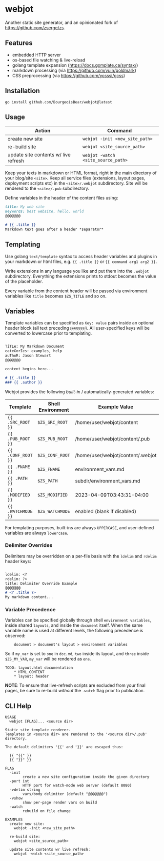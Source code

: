 # webjot

Another static site generator, and an opinionated fork of https://github.com/zserge/zs.

## Features

* embedded HTTP server
* os-based file watching & live-reload
* golang template expansion (https://docs.gomplate.ca/syntax/)
* markdown processing (via https://github.com/yuin/goldmark)
* CSS preprocessing (via https://github.com/yosssi/gcss)

## Installation

```
go install github.com/BourgeoisBear/webjot@latest
```

## Usage

| Action                               | Command                            |
| ------                               | -------                            |
| create new site                      | `webjot -init <new_site_path>`     |
| re-build site                        | `webjot <site_source_path>`        |
| update site contents w/ live refresh | `webjot -watch <site_source_path>` |

Keep your texts in markdown or HTML format, right in the main directory of your
blog/site `<site>`.  Keep all service files (extensions, layout pages, deployment
scripts etc) in the `<site>/.webjot` subdirectory.  Site will be rendered to the
`<site>/.pub` subdirectory.

Define variables in the header of the content files using:

```md
title: My web site
keywords: best website, hello, world
@@@@@@@

# {{ .title }}
Markdown text goes after a header *separator*
```


## Templating

Use golang `text/template` syntax to access header variables and plugins in
your markdown or html files, e.g. `{{ .title }}` or `{{ command arg1 arg2 }}`.

Write extensions in any language you like and put them into the `.webjot`
subdirectory.  Everything the extensions prints to stdout becomes the value of
the placeholder.

Every variable from the content header will be passed via environment variables
like `title` becomes `$ZS_TITLE` and so on.


## Variables

Template variables can be specified as `Key: value` pairs inside an optional
header block (all text preceding `@@@@@@@`).  All user-specified keys will be
converted to lowercase prior to templating.

```md

TiTLe: My Markdown Document
cateGorIes: examples, help
auThoR: Jason Stewart
@@@@@@@

content begins here...

# {{ .title }}
### {{ .author }}

```

Webjot provides the following *built-in* / automatically-generated variables:

| Template               | Shell Environment         | Example Value                     |
| ---------------------- | ------------------------- | -------------                     |
| `{{ .SRC_ROOT }}`      | `$ZS_SRC_ROOT`            | /home/user/webjot/content         |
| `{{ .PUB_ROOT }}`      | `$ZS_PUB_ROOT`            | /home/user/webjot/content/.pub    |
| `{{ .CONF_ROOT }}`     | `$ZS_CONF_ROOT`           | /home/user/webjot/content/.webjot |
| `{{ .FNAME }}`         | `$ZS_FNAME`               | environment\_vars.md              |
| `{{ .PATH }}`          | `$ZS_PATH`                | subdir/environment\_vars.md       |
| `{{ .MODIFIED }}`      | `$ZS_MODIFIED`            | 2023-04-09T03:43:31-04:00         |
| `{{ .WATCHMODE }}`     | `$ZS_WATCHMODE`           | enabled (blank if disabled)       |

For templating purposes, built-ins are always `UPPERCASE`, and user-defined
variables are always `lowercase`.


### Delimiter Overrides

Delimiters may be overridden on a per-file basis with the `ldelim` and `rdelim` header keys:

```md

ldelim: <?
rdelim: ?>
title: Delimiter Override Example
@@@@@@@
# <? .title ?>
My markdown content...

```


### Variable Precedence

Variables can be specified globally through shell `environment variables`,
inside shared `layouts`, and inside the `document` itself.  When the same
variable name is used at different levels, the following precedence is
observed:

```
	document > document's layout > environment variables
```

So if `my_var` is set to `one` in `doc.md`, `two` inside its layout, and
`three` inside `$ZS_MY_VAR`, `my_var` will be rendered as `one`.


```
TODO: layout.html documentation
	* HTML_CONTENT
	* layout: header

```

**NOTE**: To ensure that live-refresh scripts are excluded from your final
pages, be sure to re-build *without* the `-watch` flag prior to publication.


## CLI Help

```
USAGE
  webjot [FLAG]... <source dir>

Static site template renderer.
Templates in <source dir> are rendered to the '<source dir>/.pub' directory.

The default delimiters '{{' and '}}' are escaped thus:

  {{ "{{" }}
  {{ "}}" }}

FLAG
  -init
        create a new site configuration inside the given directory
  -port int
        HTTP port for watch-mode web server (default 8080)
  -vdelim string
        vars/body delimiter (default "@@@@@@@")
  -vshow
        show per-page render vars on build
  -watch
        rebuild on file change

EXAMPLES
  create new site:
    webjot -init <new_site_path>

  re-build site:
    webjot <site_source_path>

  update site contents w/ live refresh:
    webjot -watch <site_source_path>
```

